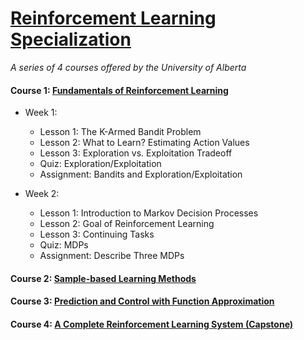 # [Reinforcement Learning Specialization](https://www.coursera.org/specializations/reinforcement-learning)
<i>A series of 4 courses offered by the University of Alberta</i>

#### Course 1: [Fundamentals of Reinforcement Learning](https://www.coursera.org/learn/fundamentals-of-reinforcement-learning)

* Week 1:

    * Lesson 1: The K-Armed Bandit Problem
    * Lesson 2: What to Learn? Estimating Action Values
    * Lesson 3: Exploration vs. Exploitation Tradeoff
    * Quiz: Exploration/Exploitation
    * Assignment: Bandits and Exploration/Exploitation
    
* Week 2:

    * Lesson 1: Introduction to Markov Decision Processes
    * Lesson 2: Goal of Reinforcement Learning
    * Lesson 3: Continuing Tasks
    * Quiz: MDPs
    * Assignment: Describe Three MDPs

#### Course 2: [Sample-based Learning Methods](https://www.coursera.org/learn/sample-based-learning-methods)

#### Course 3: [Prediction and Control with Function Approximation](https://www.coursera.org/learn/prediction-control-function-approximation)

#### Course 4: [A Complete Reinforcement Learning System (Capstone)](https://www.coursera.org/learn/complete-reinforcement-learning-system)
